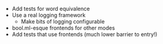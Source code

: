 - Add tests for word equivalence
- Use a real logging framework
  + Make bits of logging configurable
- bool.ml-esque frontends for other modes
- Add tests that use frontends (much lower barrier to entry!)
